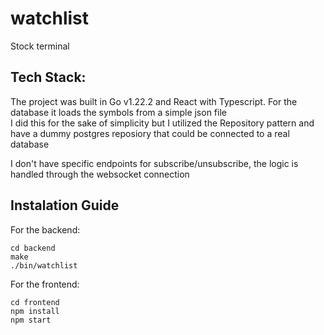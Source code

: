 # watchlist
Stock terminal

## Tech Stack:
The project was built in Go v1.22.2 and React with Typescript. For the database it loads the symbols from a simple json file  
I did this for the sake of simplicity but I utilized the Repository pattern and have a dummy postgres reposiory that could be connected
to a real database

I don't have specific endpoints for subscribe/unsubscribe, the logic is handled through the websocket connection

## Instalation Guide
For the backend:
```
cd backend
make
./bin/watchlist
```

For the frontend:
```
cd frontend
npm install
npm start
```